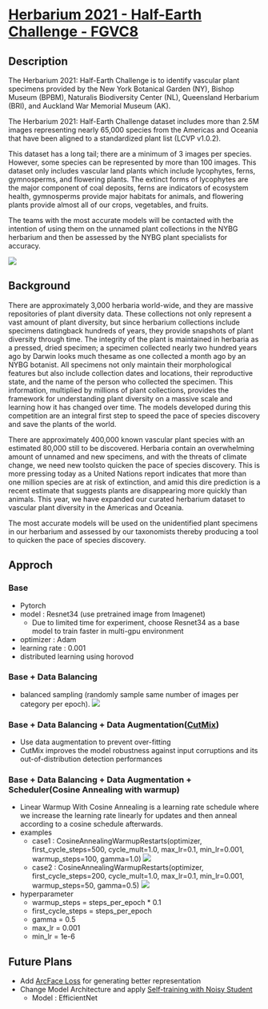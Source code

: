 # [Herbarium 2021 - Half-Earth Challenge - FGVC8 ](https://www.kaggle.com/c/herbarium-2021-fgvc8)

## Description
The Herbarium 2021: Half-Earth Challenge is to identify vascular plant specimens provided by the New York Botanical Garden (NY), Bishop Museum (BPBM), Naturalis Biodiversity Center (NL), Queensland Herbarium (BRI), and Auckland War Memorial Museum (AK).

The Herbarium 2021: Half-Earth Challenge dataset includes more than 2.5M images representing nearly 65,000 species from the Americas and Oceania that have been aligned to a standardized plant list (LCVP v1.0.2).

This dataset has a long tail; there are a minimum of 3 images per species. However, some species can be represented by more than 100 images. This dataset only includes vascular land plants which include lycophytes, ferns, gymnosperms, and flowering plants. The extinct forms of lycophytes are the major component of coal deposits, ferns are indicators of ecosystem health, gymnosperms provide major habitats for animals, and flowering plants provide almost all of our crops, vegetables, and fruits.

The teams with the most accurate models will be contacted with the intention of using them on the unnamed plant collections in the NYBG herbarium and then be assessed by the NYBG plant specialists for accuracy.

![](https://postimg.cc/BjPXFP70)

## Background

There are approximately 3,000 herbaria world-wide, and they are massive repositories of plant diversity data. These collections not only represent a vast amount of plant diversity, but since herbarium collections include specimens datingback hundreds of years, they provide snapshots of plant diversity through time. The integrity of the plant is maintained in herbaria as a pressed, dried specimen; a specimen collected nearly two hundred years ago by Darwin looks much thesame as one collected a month ago by an NYBG botanist. All specimens not only maintain their morphological features but also include collection dates and locations, their reproductive state, and the name of the person who collected the specimen. This information, multiplied by millions of plant collections, provides the framework for understanding plant diversity on a massive scale and learning how it has changed over time. The models developed during this competition are an integral first step to speed the pace of species discovery and save the plants of the world.

There are approximately 400,000 known vascular plant species with an estimated 80,000 still to be discovered. Herbaria contain an overwhelming amount of unnamed and new specimens, and with the threats of climate change, we need new toolsto quicken the pace of species discovery. This is more pressing today as a United Nations report indicates that more than one million species are at risk of extinction, and amid this dire prediction is a recent estimate that suggests plants are disappearing more quickly than animals. This year, we have expanded our curated herbarium dataset to vascular plant diversity in the Americas and Oceania.

The most accurate models will be used on the unidentified plant specimens in our herbarium and assessed by our taxonomists thereby producing a tool to quicken the pace of species discovery.

## Approch

###   Base
  - Pytorch
  - model : Resnet34 (use pretrained image from Imagenet)
    -  Due to limited time for experiment, choose Resnet34 as a base model to train faster in multi-gpu environment
  - optimizer : Adam
  - learning rate : 0.001
  - distributed learning using horovod

###   Base + Data Balancing
  -  balanced sampling (randomly sample same number of images per category per epoch).
  ![](https://www.kaggleusercontent.com/kf/56421146/eyJhbGciOiJkaXIiLCJlbmMiOiJBMTI4Q0JDLUhTMjU2In0..H7qeQNSOj4PDhe44TciSiw.t5MEBtaVDT9bMwVHJoB6P07CSjUWrjFA4nYaxttfU75wHwif0hbRBZ1m3uQ2LIMWYDUwuSubJWF9V9h4RPnO-mz46Gq3yvF5f23hZwrMxWzOis_W8B0X3vMMdPfSTuiFf_z9ScXKgemuUZVPKtHhJ083e-zcriIga3Sq1wzoQ7Vq-M6cvY1NU9RaDtsqyg4beraw-BgEqi6Nf0QRuT9_xW4_-IkbMvF9W7_ObxuL-75LyQxc7wHmQF1Xxk41dQFw-azhMGU-Fc7tiGug-LmAN6whfew8xMLfHmQyLLriTPvS6tyA2_GXXY0GRcSQLA00CBAFSo9huOu9D1U_w_OM20EBjGLxvPpk6JuA-2Yukw4VDg-FM1uhK9LiqSugqa1W-4I22_WFDJRgIkApb1ZoFEiuGXtep-bLH8S_Wd--B4cu7BxGMFktQfiy2O9ql54rJKUkdM3tTY-WMZ16mNo5M-F7ooc2GqG4Dta4sVyehobqu9sQeQGBw7ovd29laEN4l6-_6ExNYepevfoOc1nsca2IXjULzlR4fRYp1yCEZYQpFFqzXQYSx5sE017i-OkiSVLQTwOscoSejmsp6oJqW86amPeaaeXz4rf_E2xeCW2nDT_vk1v_thR1KVmMgRptgUQKTHWS-voMoSwvPrGl0v4-4S4riml-a0CgiPCD9F8.79gWc4YuaByW4sl8IZS5ag/__results___files/__results___5_1.png)

###   Base + Data Balancing + Data Augmentation([CutMix](https://arxiv.org/abs/1905.04899))
  - Use data augmentation to prevent over-fitting
  - CutMix improves the model robustness against input corruptions and its out-of-distribution detection performances

###   Base + Data Balancing + Data Augmentation + Scheduler(Cosine Annealing with warmup)
  - Linear Warmup With Cosine Annealing is a learning rate schedule where we increase the learning rate linearly for updates and then anneal according to a cosine schedule afterwards.
  - examples
     - case1 : CosineAnnealingWarmupRestarts(optimizer, first_cycle_steps=500, cycle_mult=1.0, max_lr=0.1, min_lr=0.001, warmup_steps=100, gamma=1.0)
     ![](https://github.com/katsura-jp/pytorch-cosine-annealing-with-warmup/blob/master/src/plot001.png?raw=true)
     - case2 : CosineAnnealingWarmupRestarts(optimizer, first_cycle_steps=200, cycle_mult=1.0, max_lr=0.1, min_lr=0.001, warmup_steps=50, gamma=0.5)
     ![](https://github.com/katsura-jp/pytorch-cosine-annealing-with-warmup/blob/master/src/plot002.png?raw=true)
  - hyperparameter
     - warmup_steps = steps_per_epoch * 0.1
     - first_cycle_steps = steps_per_epoch
     - gamma = 0.5
     - max_lr = 0.001
     - min_lr = 1e-6

## Future Plans
  - Add [ArcFace Loss](https://arxiv.org/abs/1801.07698) for generating better representation
  - Change Model Architecture and apply [Self-training with Noisy Student](https://arxiv.org/pdf/1911.04252v4.pdf)
      - Model : EfficientNet
